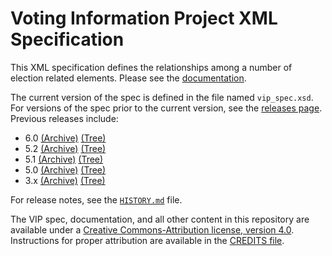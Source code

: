 # Voting Information Project XML Specification

This XML specification defines the relationships among a number of election
related elements. Please see the
[documentation](http://vip-specification.readthedocs.org/en/latest/).

The current version of the spec is defined in the file named `vip_spec.xsd`.
For versions of the spec prior to the current version, see the [releases
page][releases_page]. Previous releases include:

* 6.0 [(Archive)][v6_0_archive_release] [(Tree)][v6_0_archive_tag]
* 5.2 [(Archive)][v5_2_archive_release] [(Tree)][v5_2_archive_tag]
* 5.1 [(Archive)][v5_1_archive_release] [(Tree)][v5_1_archive_tag]
* 5.0 [(Archive)][v5_0_archive_release] [(Tree)][v5_0_archive_tag]
* 3.x [(Archive)][v3_archive_release] [(Tree)][v3_archive_tag]

For release notes, see the [`HISTORY.md`](HISTORY.md) file.

The VIP spec, documentation, and all other content in this repository are
available under a [Creative Commons-Attribution license, version
4.0](LICENSE.md).  Instructions for proper attribution are available in the
[CREDITS file](CREDITS.md).


[releases_page]: https://github.com/votinginfoproject/vip-specification/releases
[v6_0_archive_release]: https://github.com/votinginfoproject/vip-specification/releases/tag/v6.0-release
[v6_0_archive_tag]: https://github.com/votinginfoproject/vip-specification/tree/v6.0-release
[v5_2_archive_release]: https://github.com/votinginfoproject/vip-specification/releases/tag/v5.2-release
[v5_2_archive_tag]: https://github.com/votinginfoproject/vip-specification/tree/v5.2-release
[v5_1_archive_release]: https://github.com/votinginfoproject/vip-specification/releases/tag/v5.1-release
[v5_1_archive_tag]: https://github.com/votinginfoproject/vip-specification/tree/v5.1-release
[v5_0_archive_release]: https://github.com/votinginfoproject/vip-specification/releases/tag/v5.0-release
[v5_0_archive_tag]: https://github.com/votinginfoproject/vip-specification/tree/v5.0-release
[v3_archive_release]: https://github.com/votinginfoproject/vip-specification/releases/tag/v3-archive
[v3_archive_tag]: https://github.com/votinginfoproject/vip-specification/tree/v3-archive
